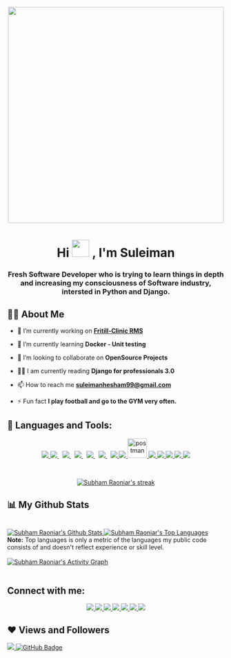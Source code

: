 <p align="center">
    <a href="#">
    <img width="500px" height="500px" src="https://www.pngkit.com/png/full/625-6252897_software-engineer-clipart-programmer-computer-software-software-engineer.png" height="175px"/>
</a>
</p>
<h1 align="center">
    Hi
    <img src="https://raw.githubusercontent.com/MartinHeinz/MartinHeinz/master/wave.gif" width="40px">
    , I'm Suleiman
</h1>
<h3 align="center">
    Fresh Software Developer who is trying to learn things in depth and increasing my consciousness of Software industry, intersted in Python and Django.
</h3>


## 🙋‍♂️ About Me

- 🔭 I’m currently working on **[Fritill-Clinic RMS](https://github.com/Suleiman99Hesham/Fritill_Clinic_RMS)**

- 🌱 I’m currently learning **Docker - Unit testing**

- 👯 I’m looking to collaborate on **OpenSource Projects**

- 👨‍💻 I am currently reading **Django for professionals 3.0** 

- 📫 How to reach me **suleimanhesham99@gmail.com**

- ⚡ Fun fact **I play football and go to the GYM very often.**

## 🚀 Languages and Tools:

<p align="center"> 
    <a href="https://www.python.org" target="_blank">
        <img src="https://img.icons8.com/color/48/000000/python.png"/>
    </a>
    <a style="padding-right:8px;"href="https://www.djangoproject.com/" target="_blank">
        <img src="https://img.icons8.com/color/48/000000/django.png"/>
    </a>
    <a style="padding-right:8px;"href="https://www.postgresql.org/" target="_blank">
        <img src="https://img.icons8.com/color/48/000000/postgreesql.png"/>
    </a>
    <a style="padding-right:8px;" href="https://www.google.com/url?sa=t&rct=j&q=&esrc=s&source=web&cd=&cad=rja&uact=8&ved=2ahUKEwjm-deRxeL0AhWHMBQKHWB9AF8QFnoECAwQAQ&url=https%3A%2F%2Faws.amazon.com%2F&usg=AOvVaw10TqNx6EBJNugFGyuTZwOa" target="_blank">
        <img src="https://img.icons8.com/color/48/000000/amazon-web-services.png"/>
    </a>
    <a style="padding-right:8px;" href="https://www.mysql.com/" target="_blank">
        <img src="https://img.icons8.com/fluent/50/000000/mysql-logo.png"/>
    </a>
    <a style="padding-right:8px;"href="https://www.google.com/url?sa=t&rct=j&q=&esrc=s&source=web&cd=&cad=rja&uact=8&ved=2ahUKEwjG6OTKxuL0AhU8A2MBHYNZCF8QFnoECBAQAQ&url=https%3A%2F%2Fwww.heroku.com%2F&usg=AOvVaw1V4lhSv6mb_lZj6UUCUXpS" target="_blank">
        <img src="https://img.icons8.com/color/48/000000/heroku.png"/>
    </a>
    <a href="#" target="_blank">
        <img src="https://img.icons8.com/color/48/000000/c-plus-plus-logo.png"/>
    </a> 
    <a href="https://www.java.com" target="_blank">
        <img src="https://img.icons8.com/color/48/000000/java-coffee-cup-logo.png"/>
    </a>
    <a href="https://postman.com" target="_blank">
        <img src="https://www.vectorlogo.zone/logos/getpostman/getpostman-icon.svg" alt="postman" width="45" height="45"/>
    </a>   
    <a href="https://git-scm.com/" target="_blank">
        <img src="https://img.icons8.com/color/48/000000/git.png">
    </a>
    <a href="https://developer.mozilla.org/en-US/docs/Web/JavaScript" target="_blank">
        <img src="https://img.icons8.com/color/48/000000/javascript.png"/>
    </a> 
    <a href="https://www.w3.org/html/" target="_blank">
        <img src="https://img.icons8.com/color/48/000000/html-5.png"/>
    </a> 
    <a href="https://www.w3schools.com/css/" target="_blank">
        <img src="https://img.icons8.com/color/48/000000/css3.png"/>
    </a> 
    <a href="https://getbootstrap.com" target="_blank">
        <img src="https://img.icons8.com/color/48/000000/bootstrap.png"/>
    </a> 
    <!-- <a style="padding-right:8px;" href="https://nodejs.org" target="_blank"> <img src="https://img.icons8.com/color/48/000000/nodejs.png"/> </a>  -->
    <!-- <a href="https://reactjs.org/" target="_blank"> <img src="https://img.icons8.com/color/48/000000/react-native.png"/> </a>
    <a href="https://spring.io/projects/spring-boot" target="_blank"> <img src="https://img.icons8.com/color/48/000000/spring-logo.png"/> </a>  -->
    <!-- <a href="https://www.mongodb.com/" target="_blank"> <img src="https://raw.githubusercontent.com/devicons/devicon/master/icons/mongodb/mongodb-original-wordmark.svg" alt="mongodb" width="48" height="48"/> </a> 
    <a href="https://firebase.google.com/" target="_blank"> <img src="https://img.icons8.com/color/48/000000/firebase.png"/> </a>  --> 
    <!-- <a href="https://www.jenkins.io" target="_blank"> <img src="https://www.vectorlogo.zone/logos/jenkins/jenkins-icon.svg" alt="jenkins" width="48" height="48"/> </a> 
    <a href="https://redux.js.org" target="_blank"> <img src="https://img.icons8.com/color/48/000000/redux.png"/> </a>
    <a href="https://expressjs.com" target="_blank"> <img src="https://raw.githubusercontent.com/devicons/devicon/master/icons/express/express-original-wordmark.svg" alt="express" width="40" height="40"/> </a> -->
</p>

<!-- [![React Badge](https://img.shields.io/badge/-React-61DBFB?style=for-the-badge&labelColor=black&logo=react&logoColor=61DBFB)](#)  [![Javascript Badge](https://img.shields.io/badge/-Javascript-F0DB4F?style=for-the-badge&labelColor=black&logo=javascript&logoColor=F0DB4F)](#) [![Typescript Badge](https://img.shields.io/badge/-Typescript-007acc?style=for-the-badge&labelColor=black&logo=typescript&logoColor=007acc)](#) [![Nodejs Badge](https://img.shields.io/badge/-Nodejs-3C873A?style=for-the-badge&labelColor=black&logo=node.js&logoColor=3C873A)](#) [![GraphQL Badge](https://img.shields.io/badge/-GraphQl-e535ab?style=for-the-badge&labelColor=black&logo=node.js&logoColor=e535ab)](#) -->
<br/>

<p align="center">
    <a href="https://github.com/SubhamRaoniar28/github-readme-streak-stats">
        <img title="🔥 Get streak stats for your profile at git.io/streak-stats" alt="Subham Raoniar's streak" src="https://github-readme-streak-stats.herokuapp.com/?user=Suleiman99Hesham&theme=black-ice&hide_border=true&stroke=0000&background=060A0CD0"/>
    </a>
</p>

## 📊 My Github Stats

<br/>
<a href="https://github.com/SubhamRaoniar28/github-readme-stats">
    <img alt="Subham Raoniar's Github Stats" src="https://github-readme-stats.vercel.app/api?username=Suleiman99Hesham&show_icons=true&count_private=true&theme=react&hide_border=true&bg_color=0D1117" />
</a>
<a href="https://github.com/SubhamRaoniar28/github-readme-stats">
    <img alt="Subham Raoniar's Top Languages" src="https://github-readme-stats.vercel.app/api/top-langs/?username=Suleiman99Hesham&langs_count=8&count_private=true&layout=compact&theme=react&hide_border=true&bg_color=0D1117" />
</a>
<br/>
<b>Note:</b> Top languages is only a metric of the languages my public code consists of and doesn't reflect experience or skill level.


<br/>
<br/>

<a href="https://github.com/SubhamRaoniar28/github-readme-activity-graph">
    <img alt="Subham Raoniar's Activity Graph" src="https://activity-graph.herokuapp.com/graph?username=Suleiman99Hesham&bg_color=0D1117&color=5BCDEC&line=5BCDEC&point=FFFFFF&hide_border=true" />
</a>

<br/>
<br/>

## Connect with me:
<p align="center">
    <a href = "https://www.linkedin.com/in/suleimanhesham99/">
        <img src="https://img.icons8.com/fluent/48/000000/linkedin.png"/>
    </a>
    <a href = "https://twitter.com/suleimanhesham1">
        <img src="https://img.icons8.com/fluent/48/000000/twitter.png"/>
    </a>
    <a href = "https://www.instagram.com/suleiman_hesham/">
        <img src="https://img.icons8.com/fluent/48/000000/instagram-new.png"/>
    </a>
    <a href="https://leetcode.com/Suleiman_hesham/">
    	<img src="https://img.icons8.com/external-tal-revivo-shadow-tal-revivo/48/000000/external-level-up-your-coding-skills-and-quickly-land-a-job-logo-shadow-tal-revivo.png"/>
    </a>
    <a href="https://www.hackerrank.com/Suleiman_Hesham">
    	<img src="https://img.icons8.com/external-tal-revivo-shadow-tal-revivo/48/000000/external-hackerrank-is-a-technology-company-that-focuses-on-competitive-programming-logo-shadow-tal-revivo.png"/>
    </a>
    <a href="mailto:suleimanhesham99@gmail.com">
    	<img src="https://img.icons8.com/color/48/000000/gmail-new.png"/>
    </a>
    <a href="https://www.facebook.com/suleiman.hesham.99">
    	<img src="https://img.icons8.com/fluency/48/000000/facebook.png"/>
    </a>
</p>

## ❤ Views and Followers
<a href="https://github.com/Meghna-DAS/github-profile-views-counter">
    <img src="https://komarev.com/ghpvc/?username=Suleiman99Hesham">
</a>
<a href="https://github.com/Suleiman99Hesham?tab=followers">
    <img src="https://img.shields.io/github/followers/Suleiman99Hesham?label=Followers&style=social" alt="GitHub Badge">
</a>
